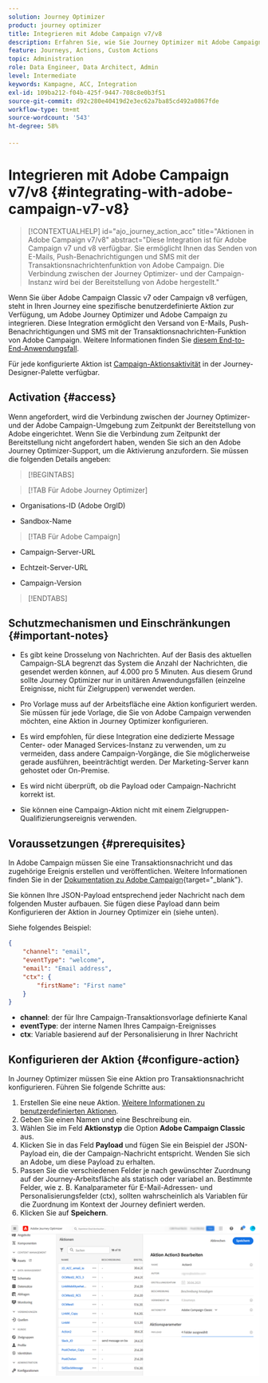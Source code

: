 ```yaml
---
solution: Journey Optimizer
product: journey optimizer
title: Integrieren mit Adobe Campaign v7/v8
description: Erfahren Sie, wie Sie Journey Optimizer mit Adobe Campaign v7/v8 integrieren
feature: Journeys, Actions, Custom Actions
topic: Administration
role: Data Engineer, Data Architect, Admin
level: Intermediate
keywords: Kampagne, ACC, Integration
exl-id: 109ba212-f04b-425f-9447-708c8e0b3f51
source-git-commit: d92c280e40419d2e3ec62a7ba85cd492a0867fde
workflow-type: tm+mt
source-wordcount: '543'
ht-degree: 58%

---
```


# Integrieren mit Adobe Campaign v7/v8 {#integrating-with-adobe-campaign-v7-v8}

>[!CONTEXTUALHELP]
>id="ajo_journey_action_acc"
>title="Aktionen in Adobe Campaign v7/v8"
>abstract="Diese Integration ist für Adobe Campaign v7 und v8 verfügbar. Sie ermöglicht Ihnen das Senden von E-Mails, Push-Benachrichtigungen und SMS mit der Transaktionsnachrichtenfunktion von Adobe Campaign. Die Verbindung zwischen der Journey Optimizer- und der Campaign-Instanz wird bei der Bereitstellung von Adobe hergestellt."

Wenn Sie über Adobe Campaign Classic v7 oder Campaign v8 verfügen, steht in Ihren Journey eine spezifische benutzerdefinierte Aktion zur Verfügung, um Adobe Journey Optimizer und Adobe Campaign zu integrieren. Diese Integration ermöglicht den Versand von E-Mails, Push-Benachrichtigungen und SMS mit der Transaktionsnachrichten-Funktion von Adobe Campaign. Weitere Informationen finden Sie [ diesem End-to-End-Anwendungsfall](../building-journeys/ajo-ac.md).

Für jede konfigurierte Aktion ist [Campaign-Aktionsaktivität](../building-journeys/using-adobe-campaign-v7-v8.md) in der Journey-Designer-Palette verfügbar.

## Activation {#access}

Wenn angefordert, wird die Verbindung zwischen der Journey Optimizer- und der Adobe Campaign-Umgebung zum Zeitpunkt der Bereitstellung von Adobe eingerichtet. Wenn Sie die Verbindung zum Zeitpunkt der Bereitstellung nicht angefordert haben, wenden Sie sich an den Adobe Journey Optimizer-Support, um die Aktivierung anzufordern. Sie müssen die folgenden Details angeben:

>[!BEGINTABS]

>[!TAB Für Adobe Journey Optimizer]

* Organisations-ID (Adobe OrgID)

* Sandbox-Name

>[!TAB Für Adobe Campaign]

* Campaign-Server-URL

* Echtzeit-Server-URL

* Campaign-Version

>[!ENDTABS]


## Schutzmechanismen und Einschränkungen {#important-notes}

* Es gibt keine Drosselung von Nachrichten. Auf der Basis des aktuellen Campaign-SLA begrenzt das System die Anzahl der Nachrichten, die gesendet werden können, auf 4.000 pro 5 Minuten. Aus diesem Grund sollte Journey Optimizer nur in unitären Anwendungsfällen (einzelne Ereignisse, nicht für Zielgruppen) verwendet werden.

* Pro Vorlage muss auf der Arbeitsfläche eine Aktion konfiguriert werden. Sie müssen für jede Vorlage, die Sie von Adobe Campaign verwenden möchten, eine Aktion in Journey Optimizer konfigurieren.

* Es wird empfohlen, für diese Integration eine dedizierte Message Center- oder Managed Services-Instanz zu verwenden, um zu vermeiden, dass andere Campaign-Vorgänge, die Sie möglicherweise gerade ausführen, beeinträchtigt werden. Der Marketing-Server kann gehostet oder On-Premise.<!--The build required is 21.1 Release Candidate or greater. -->

* Es wird nicht überprüft, ob die Payload oder Campaign-Nachricht korrekt ist.

* Sie können eine Campaign-Aktion nicht mit einem Zielgruppen-Qualifizierungsereignis verwenden.

## Voraussetzungen {#prerequisites}

In Adobe Campaign müssen Sie eine Transaktionsnachricht und das zugehörige Ereignis erstellen und veröffentlichen. Weitere Informationen finden Sie in der [Dokumentation zu Adobe Campaign](https://experienceleague.adobe.com/de/docs/campaign/campaign-v8/send/real-time/transactional){target="_blank"}.

Sie können Ihre JSON-Payload entsprechend jeder Nachricht nach dem folgenden Muster aufbauen. Sie fügen diese Payload dann beim Konfigurieren der Aktion in Journey Optimizer ein (siehe unten).

Siehe folgendes Beispiel:

```json
{
    "channel": "email",
    "eventType": "welcome",
    "email": "Email address",
    "ctx": {
        "firstName": "First name"
    }
}
```

* **channel**: der für Ihre Campaign-Transaktionsvorlage definierte Kanal
* **eventType**: der interne Namen Ihres Campaign-Ereignisses
* **ctx**: Variable basierend auf der Personalisierung in Ihrer Nachricht

## Konfigurieren der Aktion {#configure-action}

In Journey Optimizer müssen Sie eine Aktion pro Transaktionsnachricht konfigurieren. Führen Sie folgende Schritte aus:

1. Erstellen Sie eine neue Aktion. [Weitere Informationen zu benutzerdefinierten Aktionen](../action/action.md).
1. Geben Sie einen Namen und eine Beschreibung ein.
1. Wählen Sie im Feld **Aktionstyp** die Option **Adobe Campaign Classic** aus.
1. Klicken Sie in das Feld **Payload** und fügen Sie ein Beispiel der JSON-Payload ein, die der Campaign-Nachricht entspricht. Wenden Sie sich an Adobe, um diese Payload zu erhalten.
1. Passen Sie die verschiedenen Felder je nach gewünschter Zuordnung auf der Journey-Arbeitsfläche als statisch oder variabel an. Bestimmte Felder, wie z. B. Kanalparameter für E-Mail-Adressen- und Personalisierungsfelder (ctx), sollten wahrscheinlich als Variablen für die Zuordnung im Kontext der Journey definiert werden.
1. Klicken Sie auf **Speichern**.

![](assets/accintegration1.png)